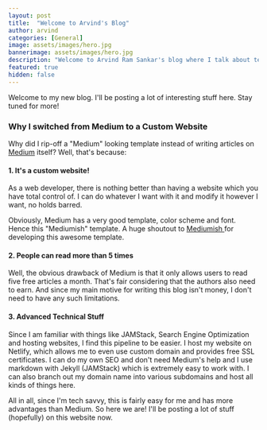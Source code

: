 ```yaml
---
layout: post
title:  "Welcome to Arvind's Blog"
author: arvind
categories: [General]
image: assets/images/hero.jpg
bannerimage: assets/images/hero.jpg
description: "Welcome to Arvind Ram Sankar's blog where I talk about tech and other stuff"
featured: true
hidden: false
---
```


Welcome to my new blog. I'll be posting a lot of interesting stuff here. Stay tuned for more!

### Why I switched from Medium to a Custom Website

Why did I rip-off a "Medium" looking template instead of writing articles on <a href="https://medium.com/@r_arvind" target="_blank">Medium</a> itself? Well, that's because:

#### 1. It's a custom website!

As a web developer, there is nothing better than having a website which you have total control of. I can do whatever I want with it and modify it however I want, no holds barred. 

Obviously, Medium has a very good template, color scheme and font. Hence this "Mediumish" template. A huge shoutout to <a target="_blank" href="https://github.com/wowthemesnet/mediumish-theme-jekyll">Mediumish </a> for developing this awesome template.

#### 2. People can read more than 5 times

Well, the obvious drawback of Medium is that it only allows users to read five free articles a month. That's fair considering that the authors also need to earn. And since my main motive for writing this blog isn't money, I don't need to have any such limitations. 


#### 3. Advanced Technical Stuff

Since I am familiar with things like JAMStack, Search Engine Optimization and hosting websites, I find this pipeline to be easier. I host my website on Netlify, which allows me to even use custom domain and provides free SSL certificates. I can do my own SEO and don't need Medium's help and I use markdown with Jekyll (JAMStack) which is extremely easy to work with. I can also branch out my domain name into various subdomains and host all kinds of things here.


All in all, since I'm tech savvy, this is fairly easy for me and has more advantages than Medium. So here we are! I'll be posting a lot of stuff (hopefully) on this website now.